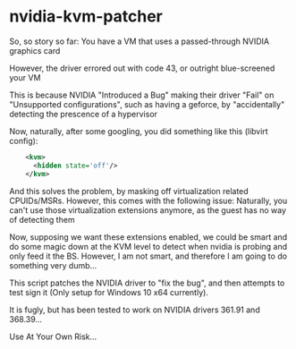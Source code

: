 # nvidia-kvm-patcher

So, so story so far:
You have a VM that uses a passed-through NVIDIA graphics card

However, the driver errored out with code 43, or outright blue-screened your VM

This is because NVIDIA "Introduced a Bug" making their driver "Fail" on "Unsupported configurations", such as having a geforce, by "accidentally" detecting the prescence of a hypervisor

Now, naturally, after some googling, you did something like this (libvirt config):
```xml
    <kvm>
      <hidden state='off'/>
    </kvm>
```
    
And this solves the problem, by masking off virtualization related CPUIDs/MSRs. However, this comes with the following issue:
Naturally, you can't use those virtualization extensions anymore, as the guest has no way of detecting them

Now, supposing we want these extensions enabled, we could be smart and do some magic down at the KVM level to detect when nvidia is probing and only feed it the BS. However, I am not smart, and therefore I am going to do something very dumb...

This script patches the NVIDIA driver to "fix the bug", and then attempts to test sign it (Only setup for Windows 10 x64 currently).

It is fugly, but has been tested to work on NVIDIA drivers 361.91 and 368.39...

Use At Your Own Risk...
